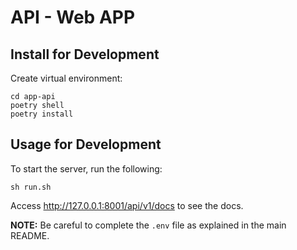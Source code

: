 # API - Web APP

## Install for Development

Create virtual environment:

```shell
cd app-api
poetry shell
poetry install
```

## Usage for Development

To start the server, run the following:

```shell
sh run.sh
```

Access http://127.0.0.1:8001/api/v1/docs to see the docs.

**NOTE:** Be careful to complete the `.env` file as explained in the main README.
